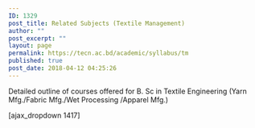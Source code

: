 ```yaml
---
ID: 1329
post_title: Related Subjects (Textile Management)
author: ""
post_excerpt: ""
layout: page
permalink: https://tecn.ac.bd/academic/syllabus/tm
published: true
post_date: 2018-04-12 04:25:26
---
```

Detailed outline of courses offered for B. Sc in Textile Engineering (Yarn Mfg./Fabric Mfg./Wet Processing /Apparel Mfg.)

[ajax_dropdown 1417]